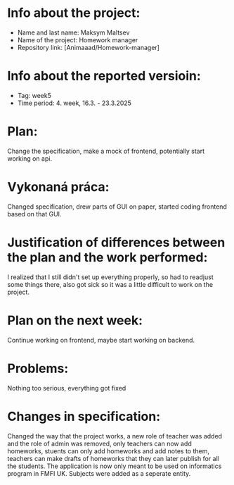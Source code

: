 # Info about the project:
- Name and last name: Maksym Maltsev
- Name of the project: Homework manager
- Repository link: [Animaaad/Homework-manager]

# Info about the reported versioin:  
- Tag: week5                        
- Time period: 4. week, 16.3. - 23.3.2025 

# Plan:
Change the specification, make a mock of frontend, potentially start working on api.

# Vykonaná práca:
Changed specification, drew parts of GUI on paper, started coding frontend based on that GUI.

# Justification of differences between the plan and the work performed:
I realized that I still didn't set up everything properly, so had to readjust some things there, also got sick so it was a little difficult to work on the project.

# Plan on the next week:
Continue working on frontend, maybe start working on backend.

# Problems:
Nothing too serious, everything got fixed

# Changes in specification:
Changed the way that the project works, a new role of teacher was added and the role of admin was removed, only teachers can now add homeworks, stuents can only add homeworks and add notes to them, teachers can make drafts of homeworks that they can later publish for all the students. The application is now only meant to be used on informatics program in FMFI UK. Subjects were added as a seperate entity.
 

